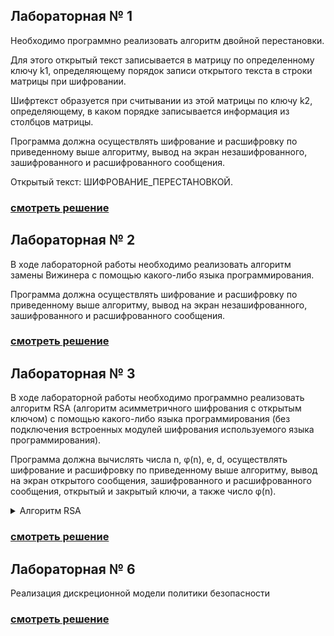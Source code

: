 ## Лабораторная № 1

Необходимо программно реализовать алгоритм двойной перестановки.

Для этого открытый текст записывается в матрицу по определенному ключу k1, определяющему порядок записи открытого текста в строки матрицы при шифровании. 

Шифртекст образуется при считывании из этой матрицы по ключу k2, определяющему, в каком порядке записывается информация из столбцов матрицы. 

Программа должна осуществлять шифрование и расшифровку по приведенному выше алгоритму, вывод на экран незашифрованного, зашифрованного и расшифрованного сообщения.

Открытый текст: ШИФРОВАНИЕ_ПЕРЕСТАНОВКОЙ.

### [смотреть решение](https://github.com/NIOHOMY/Information_Security_7_semester/blob/lab6/src/main/kotlin/lab1/Main.kt)

## Лабораторная № 2

В ходе лабораторной работы необходимо реализовать алгоритм замены Вижинера с помощью какого-либо языка программирования. 

Программа должна осуществлять шифрование и расшифровку по приведенному выше алгоритму, вывод на экран незашифрованного, зашифрованного и расшифрованного сообщения.

### [смотреть решение](https://github.com/NIOHOMY/Information_Security_7_semester/blob/lab6/src/main/kotlin/lab2/Main.kt)

## Лабораторная № 3

В ходе лабораторной работы необходимо программно реализовать алгоритм RSA (алгоритм асимметричного шифрования с открытым ключом) с помощью какого-либо языка программирования (без подключения встроенных модулей шифрования используемого языка программирования). 

Программа должна вычислять числа n, φ(n), e, d, осуществлять шифрование и расшифровку по приведенному выше алгоритму, вывод на экран открытого сообщения, зашифрованного и расшифрованного сообщения, открытый и закрытый ключи, а также число φ(n). 

<details>
<summary> Алгоритм RSA </summary>

Указанный алгоритм используется во многих стандартах, среди которых SSL, S-HHTP, S-MIME, S/WAN, STT и PCT.

Основными математическими результатами, положенными в основу этого алгоритма являются: малая теорема Ферма и функция Эйлера.

Открытый текст шифруется блоками, каждый из которых содержит двоичное значение, меньшее некоторого заданного числа n. Это значит, что  длина блока должна быть меньше или равна log2(n). На практике длина блока выбирается равной 2k битам, где  2k < n < 2k+1 

Шифрование и дешифрование для блока открытого текста M и блока шифрованного текста С можно представить в виде:
- C = Memod n 
- M = Cdmod n = Medmod n = M mod n. 

Отправитель и получатель должны знать значение n. Отправитель знает значение e и только получатель знает значение d. 

Таким образом, открытым ключом является {e, n}, а личным закрытым ключом {d, n}. 

При этом должны быть выполнены следующие требования: 
- Должны существовать такие значения e, d и n, при которых выполняется Medmod n = M mod n для всех значений M < n. 
- Должны относительно легко вычисляться Me и Cd для всех значений   M < n. 
- Должно быть практически невозможно определить d по имеющимся e и n. 

Схема шифрования выглядит следующим образом: 

1. Выбираются два простых числа p и q . (Например, p=7 и q=17).
2. Вычисляется n = p٠q. (n = 119).
3. Определяется φ(n)=(p – 1)(q – 1). (φ(n)=96).
4. Выбор числа e, взаимно простого с φ(n), причем e < φ(n). (e = 5).
5. Вычисляется d = e-1 mod φ(n)
- (Определяется такое d, что (d٠e) mod 96 = 1 и e < 96. Соответствующим значением будет d = 77, так как 77٠5 = 385 = 4٠96+1). 
6. Открытым ключом является {e, n}. ({e, n}={5, 119}).
7. Закрытым ключом является {d, n}. ({d, n}={77, 119}).
8. Шифрование C = Memod n 
9. Дешифрование M = Cdmod n

**Рассмотрим небольшой пример, иллюстрирующий применение алгоритма RSA.**

Зашифруем сообщение "САВ". Для простоты будем использовать маленькие простые числа (на практике применяются гораздо большие). 

Выберем p = 3 и q =11. Определим n = 3٠11= 33. Найдем (p −1)(q −1) = 20. 

Следовательно, в качестве e, взаимно простого с φ(n)=20, возьмем например, e = 7. Выберем число d. В качестве такого числа может быть взято любое число, для которого удовлетворяется соотношение 
- (d٠e)mod20 = (d٠7)mod20 =1, например d = 3. 

Представим шифруемое сообщение как последовательность целых чисел с помощью отображения: A →1, B → 2,C → 3. Тогда сообщение принимает вид (3,1,2). 

Зашифруем сообщение с помощью ключа {7,33}: 

- (37)mod33 = 2187mod33 = 9, 
- (17)mod33 = 1mod33 = 1,
- (27)mod33 = 128mod33 = 29. 

Расшифруем полученное зашифрованное сообщение (9,1,29) на основе закрытого ключа {3,33}:

- (93)mod33 = 729mod33 = 3, 
- (13)mod33 = 1mod33 = 1, 
- (293)mod33 = 24389mod33 = 2. 

Итак, в реальных системах алгоритм RSA реализуется следующим образом: каждый пользователь выбирает два больших простых числа p и q, и в соответствии с описанным выше алгоритмом выбирает два простых числа e и d. 

Как результат умножения первых двух чисел (p,q) устанавливается n, {e, n} образует открытый ключ, а {d, n} - закрытый (хотя можно взять и наоборот). 

Открытый ключ публикуется и доступен каждому, кто желает послать владельцу ключа сообщение, которое зашифровывается указанным алгоритмом. После шифрования, сообщение невозможно раскрыть с помощью открытого ключа. 

Владелец же закрытого ключа без труда может расшифровать принятое сообщение. 

</details>

### [смотреть решение](https://github.com/NIOHOMY/Information_Security_7_semester/blob/lab6/src/main/kotlin/lab3/Main.kt)

## Лабораторная № 6

Реализация дискреционной модели политики безопасности

### [смотреть решение](https://github.com/NIOHOMY/Information_Security_7_semester/blob/lab6/src/main/kotlin/lab6/Main.kt)
